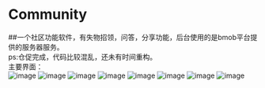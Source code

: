 # Community
##一个社区功能软件，有失物招领，问答，分享功能，后台使用的是bmob平台提供的服务器服务。<br>
ps:仓促完成，代码比较混乱，还未有时间重构。<br>
主要界面：<br>
![image](https://github.com/13zzheng/Community/blob/master/UI/login.png)
![image](https://github.com/13zzheng/Community/blob/master/UI/regist.png)
![image](https://github.com/13zzheng/Community/blob/master/UI/lost.png)
![image](https://github.com/13zzheng/Community/blob/master/UI/found.png)
![image](https://github.com/13zzheng/Community/blob/master/UI/question.png)
![image](https://github.com/13zzheng/Community/blob/master/UI/answer.png)
![image](https://github.com/13zzheng/Community/blob/master/UI/share.png)
![image](https://github.com/13zzheng/Community/blob/master/UI/personal.png)
